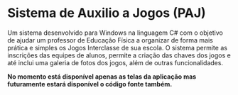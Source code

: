 # Sistema de Auxilio a Jogos (PAJ)

Um sistema desenvolvido para Windows na linguagem C# com o objetivo de ajudar um professor de Educação Física a organizar de forma mais prática e simples os Jogos Interclasse
de sua escola. O sistema permite as inscrições das equipes de alunos, permite a criação das chaves dos jogos e até inclui uma galeria de fotos dos jogos, além de outras funcionalidades.

**No momento está disponível apenas as telas da aplicação mas futuramente estará disponível o código fonte também.**
